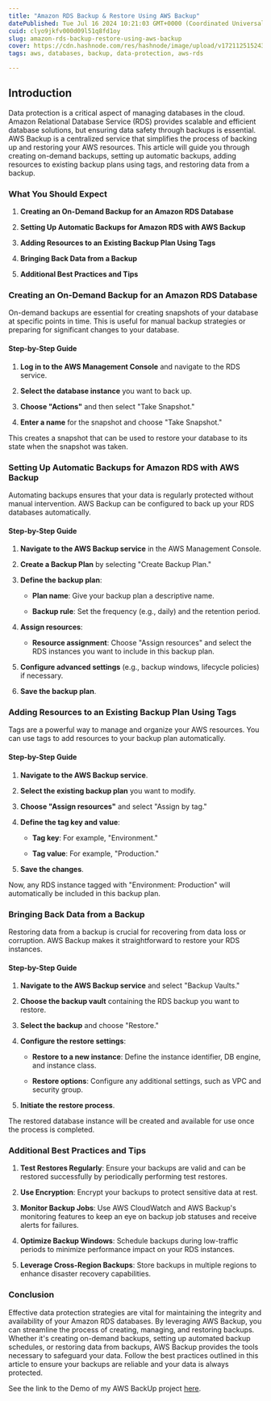 ```yaml
---
title: "Amazon RDS Backup & Restore Using AWS Backup"
datePublished: Tue Jul 16 2024 10:21:03 GMT+0000 (Coordinated Universal Time)
cuid: clyo9jkfv000d09l51q8fd1oy
slug: amazon-rds-backup-restore-using-aws-backup
cover: https://cdn.hashnode.com/res/hashnode/image/upload/v1721125152435/19b6cbb1-da3b-4f2a-b756-859917650028.png
tags: aws, databases, backup, data-protection, aws-rds

---
```


## Introduction

Data protection is a critical aspect of managing databases in the cloud. Amazon Relational Database Service (RDS) provides scalable and efficient database solutions, but ensuring data safety through backups is essential. AWS Backup is a centralized service that simplifies the process of backing up and restoring your AWS resources. This article will guide you through creating on-demand backups, setting up automatic backups, adding resources to existing backup plans using tags, and restoring data from a backup.

### What You Should Expect

1. **Creating an On-Demand Backup for an Amazon RDS Database**
    
2. **Setting Up Automatic Backups for Amazon RDS with AWS Backup**
    
3. **Adding Resources to an Existing Backup Plan Using Tags**
    
4. **Bringing Back Data from a Backup**
    
5. **Additional Best Practices and Tips**
    

### Creating an On-Demand Backup for an Amazon RDS Database

On-demand backups are essential for creating snapshots of your database at specific points in time. This is useful for manual backup strategies or preparing for significant changes to your database.

#### Step-by-Step Guide

1. **Log in to the AWS Management Console** and navigate to the RDS service.
    
2. **Select the database instance** you want to back up.
    
3. **Choose "Actions"** and then select "Take Snapshot."
    
4. **Enter a name** for the snapshot and choose "Take Snapshot."
    

This creates a snapshot that can be used to restore your database to its state when the snapshot was taken.

### Setting Up Automatic Backups for Amazon RDS with AWS Backup

Automating backups ensures that your data is regularly protected without manual intervention. AWS Backup can be configured to back up your RDS databases automatically.

#### Step-by-Step Guide

1. **Navigate to the AWS Backup service** in the AWS Management Console.
    
2. **Create a Backup Plan** by selecting "Create Backup Plan."
    
3. **Define the backup plan**:
    
    * **Plan name**: Give your backup plan a descriptive name.
        
    * **Backup rule**: Set the frequency (e.g., daily) and the retention period.
        
4. **Assign resources**:
    
    * **Resource assignment**: Choose "Assign resources" and select the RDS instances you want to include in this backup plan.
        
5. **Configure advanced settings** (e.g., backup windows, lifecycle policies) if necessary.
    
6. **Save the backup plan**.
    

### Adding Resources to an Existing Backup Plan Using Tags

Tags are a powerful way to manage and organize your AWS resources. You can use tags to add resources to your backup plan automatically.

#### Step-by-Step Guide

1. **Navigate to the AWS Backup service**.
    
2. **Select the existing backup plan** you want to modify.
    
3. **Choose "Assign resources"** and select "Assign by tag."
    
4. **Define the tag key and value**:
    
    * **Tag key**: For example, "Environment."
        
    * **Tag value**: For example, "Production."
        
5. **Save the changes**.
    

Now, any RDS instance tagged with "Environment: Production" will automatically be included in this backup plan.

### Bringing Back Data from a Backup

Restoring data from a backup is crucial for recovering from data loss or corruption. AWS Backup makes it straightforward to restore your RDS instances.

#### Step-by-Step Guide

1. **Navigate to the AWS Backup service** and select "Backup Vaults."
    
2. **Choose the backup vault** containing the RDS backup you want to restore.
    
3. **Select the backup** and choose "Restore."
    
4. **Configure the restore settings**:
    
    * **Restore to a new instance**: Define the instance identifier, DB engine, and instance class.
        
    * **Restore options**: Configure any additional settings, such as VPC and security group.
        
5. **Initiate the restore process**.
    

The restored database instance will be created and available for use once the process is completed.

### Additional Best Practices and Tips

1. **Test Restores Regularly**: Ensure your backups are valid and can be restored successfully by periodically performing test restores.
    
2. **Use Encryption**: Encrypt your backups to protect sensitive data at rest.
    
3. **Monitor Backup Jobs**: Use AWS CloudWatch and AWS Backup's monitoring features to keep an eye on backup job statuses and receive alerts for failures.
    
4. **Optimize Backup Windows**: Schedule backups during low-traffic periods to minimize performance impact on your RDS instances.
    
5. **Leverage Cross-Region Backups**: Store backups in multiple regions to enhance disaster recovery capabilities.
    

### Conclusion

Effective data protection strategies are vital for maintaining the integrity and availability of your Amazon RDS databases. By leveraging AWS Backup, you can streamline the process of creating, managing, and restoring backups. Whether it's creating on-demand backups, setting up automated backup schedules, or restoring data from backups, AWS Backup provides the tools necessary to safeguard your data. Follow the best practices outlined in this article to ensure your backups are reliable and your data is always protected.

See the link to the Demo of my AWS BackUp project [here](https://github.com/DevSecOpsHQ/Project-3).